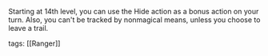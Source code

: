 Starting at 14th level, you can use the Hide action as a bonus action on your turn. Also, you can't be tracked by nonmagical means, unless you choose to leave a trail.

tags: [[Ranger]]